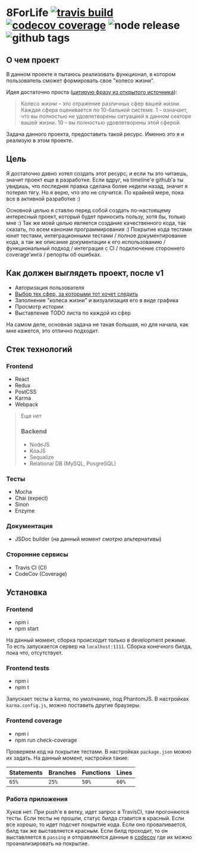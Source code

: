 # 8ForLife [![travis build](https://img.shields.io/travis/MadMed677/8ForLife.svg?style=flat-square)](https://travis-ci.org/MadMed677/8ForLife) [![codecov coverage](https://img.shields.io/codecov/c/github/MadMed677/8ForLife/dev.svg?style=flat-square)](https://codecov.io/gh/MadMed677/8ForLife) ![node release](https://img.shields.io/github/release/MadMed677/8ForLife.svg?style=flat-square) ![github tags](https://img.shields.io/github/tag/MadMed677/8ForLife.svg?style=flat-square)

## О чем проект

В данном проекте я пытаюсь реализовать функционал, в котором пользователь сможет формировать свое "колесо жизни".

Идея достаточно проста ([цитирую фразу из открытого источника](http://lifetoyou.ru/koleso-zhizni-metodika-analiza-i-planirovaniya-zhizni/)):

> Колесо жизни – это отражение различных сфер вашей жизни.
> Каждая сфера оценивается по 10-бальной системе. 1 – означает, что вы полностью не удовлетворены ситуацией в данном секторе вашей жизни. 10 – вы полностью удовлетворены этой сферой.

Задача данного проекта, предоставить такой ресурс. Именно это я и реализую в этом проекте.

## Цель

Я достаточно давно хотел создать этот ресурс, и если ты это читаешь, значит проект еще в разработке. Если вдруг, на timeline'е github'а ты увидишь,
что последняя правка сделана более недели назад, значит я потерял тягу. Но я верю, что это не случится. По крайней мере, пока все в активной разработке :)
 
Основной целью я ставлю перед собой создать по-настоящему интересный проект, который будет приносить пользу, хотя бы, только мне :)
Так же моей целью является создание качественного кода, так сказать, по всем канонам программирования :)
Покрытие кода тестами юнит тестами, интеграционными тестами / полное документирование кода, а так же описание документации к его использованию
/ функциональный подход / интеграция с CI / подключение стороннего coverage'инга / репорты об ошибках.

## Как должен выглядеть проект, после v1

- Авторизация пользователя
- [Выбор тех сфер, за которыми тот хочет следить](#сферы)
- Заполнение "колеса жизни" и визуализация его в виде графика
- Просмотр истории
- Выставление TODO листа по каждой из сфер

На самом деле, основная задача не такая большая, но для начала, как мне кажется, это отлично подходит.

## Стек технологий

### Frontend
- React
- Redux
- PostCSS
- Karma
- Webpack


> Еще нет
> ### Backend
> - NodeJS
> - KoaJS
> - Sequalize
> - Relational DB (MySQL, PosgreSQL)

### Тесты
- Mocha
- Chai (expect)
- Sinon
- Enzyme

### Документация
- JSDoc builder (на данный момент смотрю альтернативы)

### Сторонние сервисы
- Travis CI (CI)
- CodeCov (Coverage)

## Установка

### Frontend
- npm i
- npm start

На данный момент, сборка происходит только в development режиме. То есть запускается сервер на `localhost:1111`.
Сборка конечного билда, пока что, отсутствует.

### Frontend tests
- npm i
- npm t

Запускает тесты в karma, по умолчанию, под PhantomJS. В настройках `karma.config.js`, можно поставить другие браузеры.

### Frontend coverage
- npm i
- npm run check-coverage

Проверяем код на покрытие тестами. В настройках `package.json` можно их задать.
На данный момент, настройки такие:

| Statements | Branches | Functions | Lines |
| ---------- | -------- | --------- | ----- |
| `65%`      | `25%`    | `50%`     | `60%` |


### Работа приложения

Хуков нет. При push'е в ветку, идет запрос в TravisCI, там прогоняются тесты. Если тесты не прошли, статус билда ставится в красный.
Если все хорошо, то идет подсчет покрытие кода. Если оно проваливается, билд так же выставляется красным.
Если билд проходит, то он выставляется в `passing` и отправляются данные в [codecov](https://codecov.io/gh/MadMed677/8ForLife)
где их можно проанализировать на покрытие.
